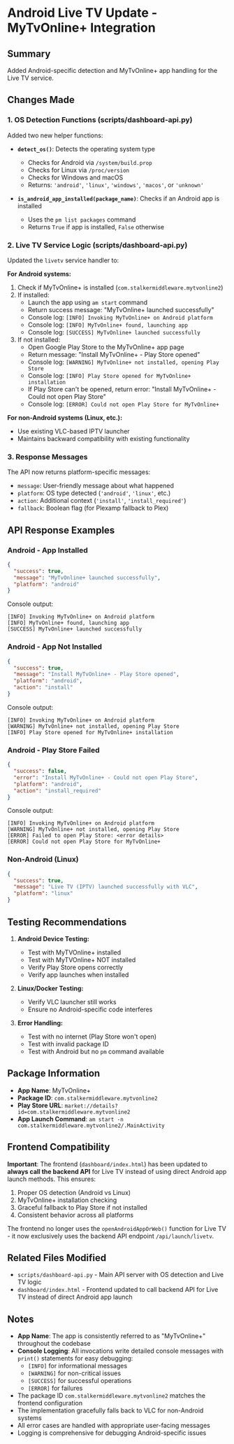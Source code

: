 # Android Live TV Update - MyTvOnline+ Integration

## Summary
Added Android-specific detection and MyTvOnline+ app handling for the Live TV service.

## Changes Made

### 1. OS Detection Functions (scripts/dashboard-api.py)
Added two new helper functions:

- **`detect_os()`**: Detects the operating system type
  - Checks for Android via `/system/build.prop`
  - Checks for Linux via `/proc/version`
  - Checks for Windows and macOS
  - Returns: `'android'`, `'linux'`, `'windows'`, `'macos'`, or `'unknown'`

- **`is_android_app_installed(package_name)`**: Checks if an Android app is installed
  - Uses the `pm list packages` command
  - Returns `True` if app is installed, `False` otherwise

### 2. Live TV Service Logic (scripts/dashboard-api.py)
Updated the `livetv` service handler to:

**For Android systems:**
1. Check if MyTvOnline+ is installed (`com.stalkermiddleware.mytvonline2`)
2. If installed:
   - Launch the app using `am start` command
   - Return success message: "MyTvOnline+ launched successfully"
   - Console log: `[INFO] Invoking MyTvOnline+ on Android platform`
   - Console log: `[INFO] MyTvOnline+ found, launching app`
   - Console log: `[SUCCESS] MyTvOnline+ launched successfully`
3. If not installed:
   - Open Google Play Store to the MyTvOnline+ app page
   - Return message: "Install MyTvOnline+ - Play Store opened"
   - Console log: `[WARNING] MyTvOnline+ not installed, opening Play Store`
   - Console log: `[INFO] Play Store opened for MyTvOnline+ installation`
   - If Play Store can't be opened, return error: "Install MyTvOnline+ - Could not open Play Store"
   - Console log: `[ERROR] Could not open Play Store for MyTvOnline+`

**For non-Android systems (Linux, etc.):**
- Use existing VLC-based IPTV launcher
- Maintains backward compatibility with existing functionality

### 3. Response Messages
The API now returns platform-specific messages:
- `message`: User-friendly message about what happened
- `platform`: OS type detected (`'android'`, `'linux'`, etc.)
- `action`: Additional context (`'install'`, `'install_required'`)
- `fallback`: Boolean flag (for Plexamp fallback to Plex)

## API Response Examples

### Android - App Installed
```json
{
  "success": true,
  "message": "MyTvOnline+ launched successfully",
  "platform": "android"
}
```
Console output:
```
[INFO] Invoking MyTvOnline+ on Android platform
[INFO] MyTvOnline+ found, launching app
[SUCCESS] MyTvOnline+ launched successfully
```

### Android - App Not Installed
```json
{
  "success": true,
  "message": "Install MyTvOnline+ - Play Store opened",
  "platform": "android",
  "action": "install"
}
```
Console output:
```
[INFO] Invoking MyTvOnline+ on Android platform
[WARNING] MyTvOnline+ not installed, opening Play Store
[INFO] Play Store opened for MyTvOnline+ installation
```

### Android - Play Store Failed
```json
{
  "success": false,
  "error": "Install MyTvOnline+ - Could not open Play Store",
  "platform": "android",
  "action": "install_required"
}
```
Console output:
```
[INFO] Invoking MyTvOnline+ on Android platform
[WARNING] MyTvOnline+ not installed, opening Play Store
[ERROR] Failed to open Play Store: <error details>
[ERROR] Could not open Play Store for MyTvOnline+
```

### Non-Android (Linux)
```json
{
  "success": true,
  "message": "Live TV (IPTV) launched successfully with VLC",
  "platform": "linux"
}
```

## Testing Recommendations

1. **Android Device Testing:**
   - Test with MyTVOnline+ installed
   - Test with MyTVOnline+ NOT installed
   - Verify Play Store opens correctly
   - Verify app launches when installed

2. **Linux/Docker Testing:**
   - Verify VLC launcher still works
   - Ensure no Android-specific code interferes

3. **Error Handling:**
   - Test with no internet (Play Store won't open)
   - Test with invalid package ID
   - Test with Android but no `pm` command available

## Package Information

- **App Name**: MyTvOnline+
- **Package ID**: `com.stalkermiddleware.mytvonline2`
- **Play Store URL**: `market://details?id=com.stalkermiddleware.mytvonline2`
- **App Launch Command**: `am start -n com.stalkermiddleware.mytvonline2/.MainActivity`

## Frontend Compatibility

**Important**: The frontend (`dashboard/index.html`) has been updated to **always call the backend API** for Live TV instead of using direct Android app launch methods. This ensures:

1. Proper OS detection (Android vs Linux)
2. MyTvOnline+ installation checking
3. Graceful fallback to Play Store if not installed
4. Consistent behavior across all platforms

The frontend no longer uses the `openAndroidAppOrWeb()` function for Live TV - it now exclusively uses the backend API endpoint `/api/launch/livetv`.

## Related Files Modified

- `scripts/dashboard-api.py` - Main API server with OS detection and Live TV logic
- `dashboard/index.html` - Frontend updated to call backend API for Live TV instead of direct Android app launch

## Notes

- **App Name**: The app is consistently referred to as "MyTvOnline+" throughout the codebase
- **Console Logging**: All invocations write detailed console messages with `print()` statements for easy debugging:
  - `[INFO]` for informational messages
  - `[WARNING]` for non-critical issues
  - `[SUCCESS]` for successful operations
  - `[ERROR]` for failures
- The package ID `com.stalkermiddleware.mytvonline2` matches the frontend configuration
- The implementation gracefully falls back to VLC for non-Android systems
- All error cases are handled with appropriate user-facing messages
- Logging is comprehensive for debugging Android-specific issues

